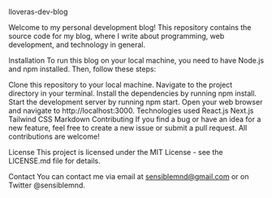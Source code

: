 lloveras-dev-blog

Welcome to my personal development blog! This repository contains the source code for my blog, where I write about programming, web development, and technology in general.

Installation
To run this blog on your local machine, you need to have Node.js and npm installed. Then, follow these steps:

Clone this repository to your local machine.
Navigate to the project directory in your terminal.
Install the dependencies by running npm install.
Start the development server by running npm start.
Open your web browser and navigate to http://localhost:3000.
Technologies used
React.js
Next.js
Tailwind CSS
Markdown
Contributing
If you find a bug or have an idea for a new feature, feel free to create a new issue or submit a pull request. All contributions are welcome!

License
This project is licensed under the MIT License - see the LICENSE.md file for details.

Contact
You can contact me via email at sensiblemnd@gmail.com or on Twitter @sensiblemnd.
